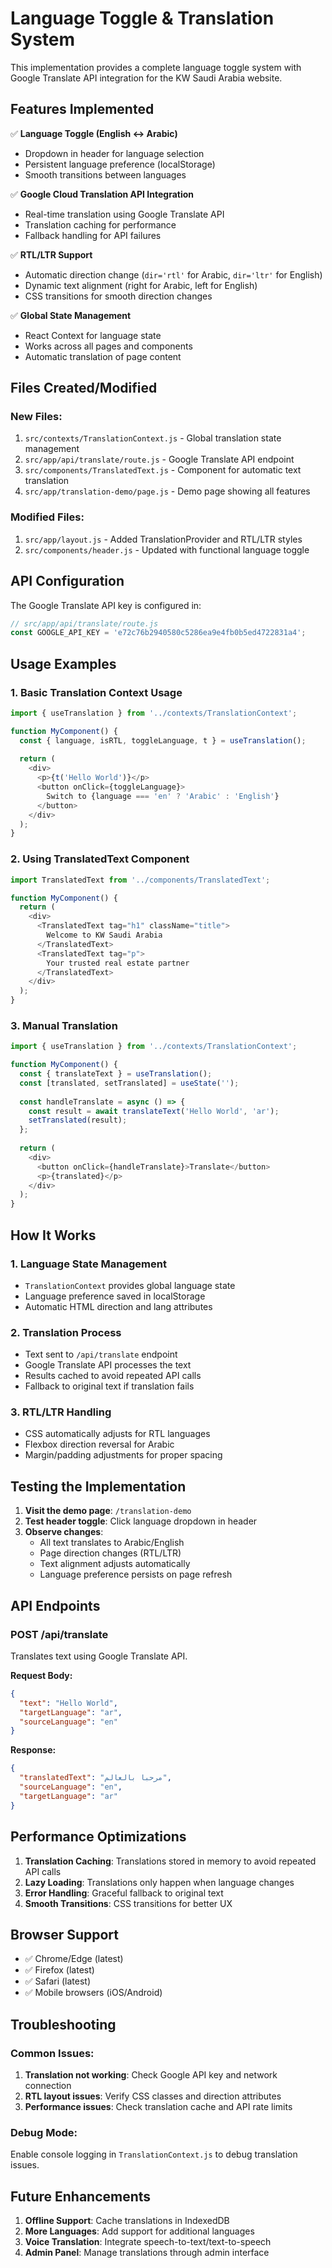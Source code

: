 # Language Toggle & Translation System

This implementation provides a complete language toggle system with Google Translate API integration for the KW Saudi Arabia website.

## Features Implemented

✅ **Language Toggle (English ↔ Arabic)**
- Dropdown in header for language selection
- Persistent language preference (localStorage)
- Smooth transitions between languages

✅ **Google Cloud Translation API Integration**
- Real-time translation using Google Translate API
- Translation caching for performance
- Fallback handling for API failures

✅ **RTL/LTR Support**
- Automatic direction change (`dir='rtl'` for Arabic, `dir='ltr'` for English)
- Dynamic text alignment (right for Arabic, left for English)
- CSS transitions for smooth direction changes

✅ **Global State Management**
- React Context for language state
- Works across all pages and components
- Automatic translation of page content

## Files Created/Modified

### New Files:
1. `src/contexts/TranslationContext.js` - Global translation state management
2. `src/app/api/translate/route.js` - Google Translate API endpoint
3. `src/components/TranslatedText.js` - Component for automatic text translation
4. `src/app/translation-demo/page.js` - Demo page showing all features

### Modified Files:
1. `src/app/layout.js` - Added TranslationProvider and RTL/LTR styles
2. `src/components/header.js` - Updated with functional language toggle

## API Configuration

The Google Translate API key is configured in:
```javascript
// src/app/api/translate/route.js
const GOOGLE_API_KEY = 'e72c76b2940580c5286ea9e4fb0b5ed4722831a4';
```

## Usage Examples

### 1. Basic Translation Context Usage
```javascript
import { useTranslation } from '../contexts/TranslationContext';

function MyComponent() {
  const { language, isRTL, toggleLanguage, t } = useTranslation();
  
  return (
    <div>
      <p>{t('Hello World')}</p>
      <button onClick={toggleLanguage}>
        Switch to {language === 'en' ? 'Arabic' : 'English'}
      </button>
    </div>
  );
}
```

### 2. Using TranslatedText Component
```javascript
import TranslatedText from '../components/TranslatedText';

function MyComponent() {
  return (
    <div>
      <TranslatedText tag="h1" className="title">
        Welcome to KW Saudi Arabia
      </TranslatedText>
      <TranslatedText tag="p">
        Your trusted real estate partner
      </TranslatedText>
    </div>
  );
}
```

### 3. Manual Translation
```javascript
import { useTranslation } from '../contexts/TranslationContext';

function MyComponent() {
  const { translateText } = useTranslation();
  const [translated, setTranslated] = useState('');
  
  const handleTranslate = async () => {
    const result = await translateText('Hello World', 'ar');
    setTranslated(result);
  };
  
  return (
    <div>
      <button onClick={handleTranslate}>Translate</button>
      <p>{translated}</p>
    </div>
  );
}
```

## How It Works

### 1. Language State Management
- `TranslationContext` provides global language state
- Language preference saved in localStorage
- Automatic HTML direction and lang attributes

### 2. Translation Process
- Text sent to `/api/translate` endpoint
- Google Translate API processes the text
- Results cached to avoid repeated API calls
- Fallback to original text if translation fails

### 3. RTL/LTR Handling
- CSS automatically adjusts for RTL languages
- Flexbox direction reversal for Arabic
- Margin/padding adjustments for proper spacing

## Testing the Implementation

1. **Visit the demo page**: `/translation-demo`
2. **Test header toggle**: Click language dropdown in header
3. **Observe changes**:
   - All text translates to Arabic/English
   - Page direction changes (RTL/LTR)
   - Text alignment adjusts automatically
   - Language preference persists on page refresh

## API Endpoints

### POST /api/translate
Translates text using Google Translate API.

**Request Body:**
```json
{
  "text": "Hello World",
  "targetLanguage": "ar",
  "sourceLanguage": "en"
}
```

**Response:**
```json
{
  "translatedText": "مرحبا بالعالم",
  "sourceLanguage": "en",
  "targetLanguage": "ar"
}
```

## Performance Optimizations

1. **Translation Caching**: Translations stored in memory to avoid repeated API calls
2. **Lazy Loading**: Translations only happen when language changes
3. **Error Handling**: Graceful fallback to original text
4. **Smooth Transitions**: CSS transitions for better UX

## Browser Support

- ✅ Chrome/Edge (latest)
- ✅ Firefox (latest)
- ✅ Safari (latest)
- ✅ Mobile browsers (iOS/Android)

## Troubleshooting

### Common Issues:

1. **Translation not working**: Check Google API key and network connection
2. **RTL layout issues**: Verify CSS classes and direction attributes
3. **Performance issues**: Check translation cache and API rate limits

### Debug Mode:
Enable console logging in `TranslationContext.js` to debug translation issues.

## Future Enhancements

1. **Offline Support**: Cache translations in IndexedDB
2. **More Languages**: Add support for additional languages
3. **Voice Translation**: Integrate speech-to-text/text-to-speech
4. **Admin Panel**: Manage translations through admin interface
